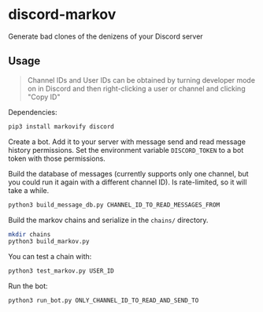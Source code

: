 # discord-markov
Generate bad clones of the denizens of your Discord server

## Usage

> Channel IDs and User IDs can be obtained by turning
> developer mode on in Discord and then right-clicking
> a user or channel and clicking "Copy ID"

Dependencies:
``` sh
pip3 install markovify discord
```

Create a bot. Add it to your server with message send
and read message history permissions. Set the environment variable `DISCORD_TOKEN` to a bot token with those permissions.


Build the database of messages (currently supports only one channel, but you could run it again with a different channel ID). Is rate-limited, so it will take a while.
``` sh
python3 build_message_db.py CHANNEL_ID_TO_READ_MESSAGES_FROM
```

Build the markov chains and serialize in the `chains/` directory.
``` sh
mkdir chains
python3 build_markov.py
```

You can test a chain with:

``` sh
python3 test_markov.py USER_ID
```

Run the bot:
``` sh
python3 run_bot.py ONLY_CHANNEL_ID_TO_READ_AND_SEND_TO
```
